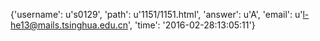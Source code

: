 {'username': u's0129', 'path': u'1151/1151.html', 'answer': u'A', 'email': u'l-he13@mails.tsinghua.edu.cn', 'time': '2016-02-28:13:05:11'}